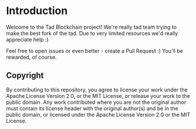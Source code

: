 # Introduction

Welcome to the Tad Blockchain project!
We're really tad team trying to make the best fork of the tad. Due to very limited resources we'd really appreciate help :)

Feel free to open issues or even better - create a Pull Request :)
You'll be rewarded, of course.

## Copyright

By contributing to this repository, you agree to license your work under the Apache License Version 2.0, or the MIT License, or release your work to the public domain. Any work contributed where you are not the original author must contain its license header with the original author(s) and be in the public domain, or licensed under the Apache License Version 2.0 or the MIT License.
